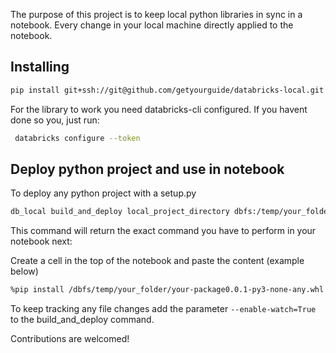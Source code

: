 The purpose of this project is to keep local python libraries in sync in a notebook. 
Every change in your local machine directly applied to the notebook.

## Installing


```sh
pip install git+ssh://git@github.com/getyourguide/databricks-local.git
```


For the library to work you need databricks-cli configured.
If you havent done so you, just run:

```sh
 databricks configure --token
```

## Deploy python project and use in notebook


To deploy any python project with a setup.py

```sh
db_local build_and_deploy local_project_directory dbfs:/temp/your_folder
```

This command will return the exact command you have to perform in your notebook next:

Create a cell in the top of the notebook and paste the content (example below)

```sh
%pip install /dbfs/temp/your_folder/your-package0.0.1-py3-none-any.whl  --force-reinstall --no-deps
```

To keep tracking any file changes add the parameter `--enable-watch=True` to the build_and_deploy command.



Contributions are welcomed!

